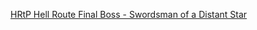 [HRtP Hell Route Final Boss - Swordsman of a Distant Star](https://www.youtube.com/watch?v=esoCtl_Yga8)